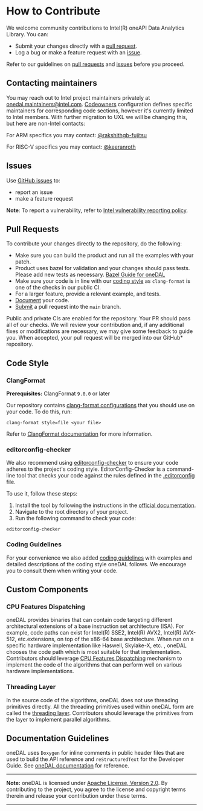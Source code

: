 <!--
******************************************************************************
* Copyright 2014 Intel Corporation
*
* Licensed under the Apache License, Version 2.0 (the "License");
* you may not use this file except in compliance with the License.
* You may obtain a copy of the License at
*
*     http://www.apache.org/licenses/LICENSE-2.0
*
* Unless required by applicable law or agreed to in writing, software
* distributed under the License is distributed on an "AS IS" BASIS,
* WITHOUT WARRANTIES OR CONDITIONS OF ANY KIND, either express or implied.
* See the License for the specific language governing permissions and
* limitations under the License.
*******************************************************************************/-->

# How to Contribute
We welcome community contributions to Intel(R) oneAPI Data Analytics Library. You can:

- Submit your changes directly with a [pull request](https://github.com/oneapi-src/oneDAL/pulls).
- Log a bug or make a feature request with an [issue](https://github.com/oneapi-src/oneDAL/issues).

Refer to our guidelines on [pull requests](#pull-requests) and [issues](#issues) before you proceed.

## Contacting maintainers
You may reach out to Intel project maintainers privately at onedal.maintainers@intel.com.
[Codeowners](https://github.com/oneapi-src/oneDAL/blob/main/.github/CODEOWNERS) configuration defines specific maintainers for corresponding code sections, however it's currently limited to Intel members. With further migration to UXL we will be changing this, but here are non-Intel contacts:

For ARM specifics you may contact: [@rakshithgb-fujitsu](https://github.com/rakshithgb-fujitsu/)

For RISC-V specifics you may contact: [@keeranroth](https://github.com/keeranroth/)

## Issues

Use [GitHub issues](https://github.com/oneapi-src/oneDAL/issues) to:
- report an issue
- make a feature request

**Note**: To report a vulnerability, refer to [Intel vulnerability reporting policy](https://www.intel.com/content/www/us/en/security-center/default.html).

## Pull Requests

To contribute your changes directly to the repository, do the following:
- Make sure you can build the product and run all the examples with your patch.
- Product uses bazel for validation and your changes should pass tests. Please add new tests as necessary. [Bazel Guide for oneDAL](https://github.com/oneapi-src/oneDAL/tree/main/dev/bazel)
- Make sure your code is in line with our [coding style](#code-style) as `clang-format` is one of the checks in our public CI.
- For a larger feature, provide a relevant example, and tests.
- [Document](#documentation-guidelines) your code.
- [Submit](https://github.com/oneapi-src/oneDAL/pulls) a pull request into the `main` branch.

Public and private CIs are enabled for the repository. Your PR should pass all of our checks. We will review your contribution and, if any additional fixes or modifications are necessary, we may give some feedback to guide you. When accepted, your pull request will be merged into our GitHub* repository.

## Code Style

### ClangFormat

**Prerequisites:** ClangFormat `9.0.0` or later

Our repository contains [clang-format configurations](https://github.com/oneapi-src/oneDAL/blob/main/.clang-format) that you should use on your code. To do this, run:

```
clang-format style=file <your file>
```

Refer to [ClangFormat documentation](https://clang.llvm.org/docs/ClangFormat.html) for more information.

### editorconfig-checker

We also recommend using [editorconfig-checker](https://github.com/editorconfig-checker/editorconfig-checker) to ensure your code adheres to the project's coding style. EditorConfig-Checker is a command-line tool that checks your code against the rules defined in the [.editorconfig](https://github.com/oneapi-src/oneDAL/blob/main/.editorconfig) file.

To use it, follow these steps:

1. Install the tool by following the instructions in the [official documentation](https://github.com/editorconfig-checker/editorconfig-checker#installation).
2. Navigate to the root directory of your project.
3. Run the following command to check your code:

```
editorconfig-checker
```

### Coding Guidelines

For your convenience we also added [coding guidelines](http://oneapi-src.github.io/oneDAL/contribution/coding_guide.html) with examples and detailed descriptions of the coding style oneDAL follows. We encourage you to consult them when writing your code.

## Custom Components

### CPU Features Dispatching

oneDAL provides binaries that can contain code targeting different architectural extensions of a base instruction set architecture (ISA). For example, code paths can exist for Intel(R) SSE2, Intel(R) AVX2, Intel(R) AVX-512, etc.extensions, on top of the x86-64 base architecture.
When run on a specific hardware implementation like Haswell, Skylake-X, etc. , oneDAL chooses the code path which is most suitable for that implementation.
Contributors should leverage [CPU Features Dispatching](http://oneapi-src.github.io/oneDAL/contribution/cpu_features.html) mechanism to implement the code of the algorithms that can perform well on various hardware implementations.

### Threading Layer

In the source code of the algorithms, oneDAL does not use threading primitives directly. All the threading primitives used within oneDAL form are called the [threading layer](http://oneapi-src.github.io/oneDAL/contribution/threading.html). Contributors should leverage the primitives from the layer to implement parallel algorithms.

## Documentation Guidelines

oneDAL uses `Doxygen` for inline comments in public header files that are used to build the API reference and  `reStructuredText` for the Developer Guide. See [oneDAL documentation](https://oneapi-src.github.io/oneDAL/) for reference.

---
**Note:** oneDAL is licensed under [Apache License, Version 2.0](http://www.apache.org/licenses/LICENSE-2.0). By contributing to the project, you agree to the license and copyright terms therein and release your contribution under these terms.

---
